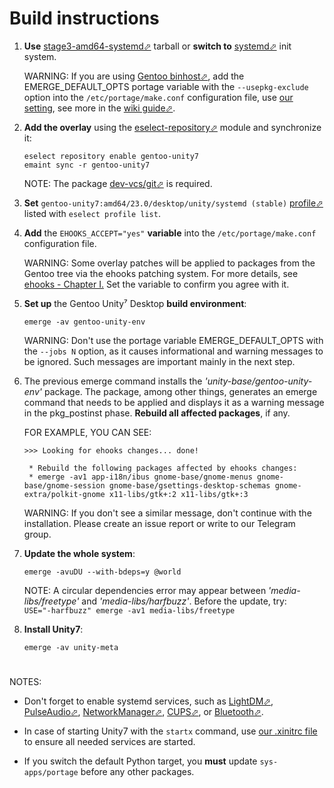 # Build instructions

1. **Use** [stage3-amd64-systemd⬀][s3] tarball or **switch to** [systemd⬀][sysd] init system.

   WARNING: If you are using [Gentoo binhost⬀][gbph], add the EMERGE_DEFAULT_OPTS portage variable with the `--usepkg-exclude` option into the `/etc/portage/make.conf` configuration file, use [our setting][edo], see more in the [wiki guide⬀][pkge].

2. **Add the overlay** using the [eselect-repository⬀][erepo] module and synchronize it:

   `eselect repository enable gentoo-unity7`
   <br/>
   `emaint sync -r gentoo-unity7`

   NOTE: The package [dev-vcs/git⬀][git] is required.

3. **Set** `gentoo-unity7:amd64/23.0/desktop/unity/systemd (stable)` [profile⬀][ep] listed with `eselect profile list`.

4. **Add** the `EHOOKS_ACCEPT="yes"` **variable** into the `/etc/portage/make.conf` configuration file.

   WARNING: Some overlay patches will be applied to packages from the Gentoo tree via the ehooks patching system. For more details, see [ehooks - Chapter I.][ehooks] Set the variable to confirm you agree with it.

5. **Set up** the Gentoo Unity⁷ Desktop **build environment**:

   `emerge -av gentoo-unity-env`

   WARNING: Don't use the portage variable EMERGE_DEFAULT_OPTS with the `--jobs N` option, as it causes informational and warning messages to be ignored. Such messages are important mainly in the next step.

6. The previous emerge command installs the *'unity-base/gentoo-unity-env'* package. The package, among other things, generates an emerge command that needs to be applied and displays it as a warning message in the pkg_postinst phase. **Rebuild all affected packages**, if any.

   FOR EXAMPLE, YOU CAN SEE:
   ```
   >>> Looking for ehooks changes... done!

    * Rebuild the following packages affected by ehooks changes:
    * emerge -av1 app-i18n/ibus gnome-base/gnome-menus gnome-base/gnome-session gnome-base/gsettings-desktop-schemas gnome-extra/polkit-gnome x11-libs/gtk+:2 x11-libs/gtk+:3
   ```

   WARNING: If you don't see a similar message, don't continue with the installation. Please create an issue report or write to our Telegram group.

7. **Update the whole system**:

   `emerge -avuDU --with-bdeps=y @world`

   NOTE: A circular dependencies error may appear between *'media-libs/freetype'* and *'media-libs/harfbuzz'*. Before the update, try:
   <br/>
   `USE="-harfbuzz" emerge -av1 media-libs/freetype`

8. **Install Unity7**:

   `emerge -av unity-meta`

#

NOTES:

- Don't forget to enable systemd services, such as [LightDM⬀][ldm], [PulseAudio⬀][pa], [NetworkManager⬀][nm], [CUPS⬀][cups], or [Bluetooth⬀][bt].

- In case of starting Unity7 with the `startx` command, use [our .xinitrc file][xirc] to ensure all needed services are started.

- If you switch the default Python target, you **must** update `sys-apps/portage` before any other packages.

[//]: # (LINKS)
[bt]: https://wiki.gentoo.org/wiki/Bluetooth#systemd
[cups]: https://wiki.gentoo.org/wiki/Printing#systemd
[edo]: make.conf
[ehooks]: ehooks.md
[ep]: https://wiki.gentoo.org/wiki/Handbook:AMD64/Installation/Base#Choosing_the_right_profile
[erepo]: https://wiki.gentoo.org/wiki/Eselect/Repository
[gbph]: https://wiki.gentoo.org/wiki/Gentoo_Binary_Host_Quickstart
[git]: https://wiki.gentoo.org/wiki/Git
[ldm]: https://wiki.gentoo.org/wiki/LightDM#systemd
[mu]: https://wiki.gentoo.org/wiki/Merge-usr
[nm]: https://wiki.gentoo.org/wiki/NetworkManager#systemd
[pa]: https://wiki.gentoo.org/wiki/PulseAudio#systemd
[pkge]: https://wiki.gentoo.org/wiki/Binary_package_guide#Additional_client_settings
[s3]: https://wiki.gentoo.org/wiki/Handbook:AMD64/Installation/Stage#Downloading_the_stage_file
[sysd]: https://wiki.gentoo.org/wiki/Systemd
[xirc]: /unity-base/unity/files/xinitrc
